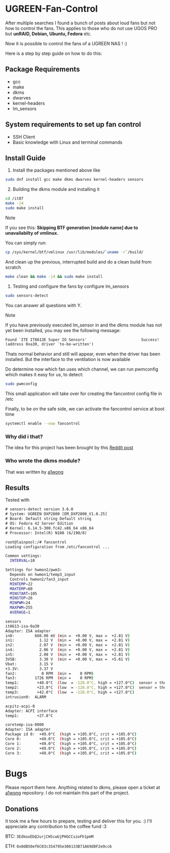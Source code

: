 # UGREEN-Fan-Control

After multiple searches I found a bunch of posts about loud fans but not how to control the fans.
This applies to those who do not use UGOS PRO but __unRAID, Debian, Ubuntu, Fedora__ etc.

Now it is possible to control the fans of a UGREEN NAS ! :)

Here is a step by step guide on how to do this:

## Package Requirements

- gcc
- make
- dkms
- dwarves
- kernel-headers
- lm_sensors

## System requirements to set up fan control

- SSH Client
- Basic knowledge with Linux and terminal commands

## Install Guide

1) Install the packages mentioned above like

```bash
sudo dnf install gcc make dkms dwarves kernel-headers sensors
```

2) Building the dkms module and installing it

```bash
cd /it87
make -j4
sudo make install
```

> [!NOTE]
> If you see this:
> __Skipping BTF generation [module name] due to unavailabilty of vmlinux.__
>
> You can simply run:
>
> ```bash
> cp /sys/kernel/btf/vmlinux /usr/lib/modules/`uname -r`/build/
> ```
>
> And clean up the previous, interrupted build and do a clean build from scratch
>
> ```bash
> make clean && make -j4 && sudo make install
> ```

1) Testing and configure the fans by configure lm_sensors

```bash
sudo sensors-detect
```

You can answer all questions with Y.

> [!NOTE]
> If you have previously executed lm_sensor in and the dkms module has not yet been installed, you may see the following message:
>
> ```txt
> Found `ITE IT8613E Super IO Sensors'                        Success!
> (address 0xa30, driver `to-be-written')
> ```
>
> Thats normal behavior and still will appear, even when the driver has been installed. But the interface to the ventilation is now available

Do determine now which fan uses which channel, we can run pwmconfig which makes it easy for us, to detect:

```bash
sudo pwmconfig
```

This small application will take over for creating the fancontrol config file in /etc

Finally, to be on the safe side, we can activate the fancontrol service at boot time

```bash
systemctl enable --now fancontrol
```

### Why did i that?

The idea for this project has been brought by this [Reddit post](https://www.reddit.com/r/unRAID/comments/1dzep0s/how_to_configure_fan_control_ugreen_nas/)

### Who wrote the dkms module?

That was written by [a1wong](https://github.com/a1wong/it87)

## Results

Tested with

```txt
# sensors-detect version 3.6.0
# System: UGREEN DXP2800 [EM_DXP2800_V1.0.25]
# Board: Default string Default string
# OS: Fedora 42 Server Edition
# Kernel: 6.14.5-300.fc42.x86_64 x86_64
# Processor: Intel(R) N100 (6/190/0)
```

```bash
root@lainpool:/# fancontrol
Loading configuration from /etc/fancontrol ...

Common settings:
  INTERVAL=10

Settings for hwmon2/pwm3:
  Depends on hwmon1/temp3_input
  Controls hwmon2/fan3_input
  MINTEMP=22
  MAXTEMP=60
  MINSTART=105
  MINSTOP=26
  MINPWM=24
  MAXPWM=255
  AVERAGE=1
```

```bash
sensors
it8613-isa-0a30
Adapter: ISA adapter
in0:         660.00 mV (min =  +0.00 V, max =  +2.81 V)
in1:           1.12 V  (min =  +0.00 V, max =  +2.81 V)
in2:           2.07 V  (min =  +0.00 V, max =  +2.81 V)
in4:           2.06 V  (min =  +0.00 V, max =  +2.81 V)
in5:           2.08 V  (min =  +0.00 V, max =  +2.81 V)
3VSB:          3.30 V  (min =  +0.00 V, max =  +5.61 V)
Vbat:          3.15 V  
+3.3V:         3.37 V  
fan2:           0 RPM  (min =    0 RPM)
fan3:        1726 RPM  (min =    0 RPM)
temp1:        +40.0°C  (low  = -128.0°C, high = +127.0°C)  sensor = thermistor
temp2:        +23.0°C  (low  = -128.0°C, high = +127.0°C)  sensor = thermistor
temp3:        +42.0°C  (low  = -128.0°C, high = +127.0°C)
intrusion0:  ALARM

acpitz-acpi-0
Adapter: ACPI interface
temp1:        +27.8°C  

coretemp-isa-0000
Adapter: ISA adapter
Package id 0:  +49.0°C  (high = +105.0°C, crit = +105.0°C)
Core 0:        +49.0°C  (high = +105.0°C, crit = +105.0°C)
Core 1:        +49.0°C  (high = +105.0°C, crit = +105.0°C)
Core 2:        +49.0°C  (high = +105.0°C, crit = +105.0°C)
Core 3:        +49.0°C  (high = +105.0°C, crit = +105.0°C)
```

# Bugs

Please report them here.
Anything related to dkms, please open a ticket at [a1wong](https://github.com/a1wong/it87) repository.
I do not maintain this part of the project.

## Donations

It took me a few hours to prepare, testing and deliver this for you. :)
I'll appreciate any contribution to the coffee fund :3

BTC: ```3EdkooEbQJurjCHScwUjPHGCCszoFh1pmM```

ETH: ```0x0dB50ef6C03c354795e306133B71A69d8F2e9cc6```

